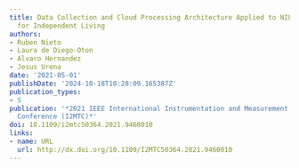 ```yaml
---
title: Data Collection and Cloud Processing Architecture Applied to NILM Techniques
  for Independent Living
authors:
- Ruben Nieto
- Laura de Diego-Oton
- Alvaro Hernandez
- Jesus Urena
date: '2021-05-01'
publishDate: '2024-10-18T10:28:09.165387Z'
publication_types:
- 5
publication: '*2021 IEEE International Instrumentation and Measurement Technology
  Conference (I2MTC)*'
doi: 10.1109/i2mtc50364.2021.9460010
links:
- name: URL
  url: http://dx.doi.org/10.1109/I2MTC50364.2021.9460010
---
```

